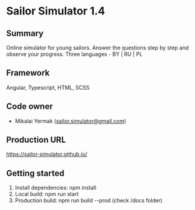 # Sailor Simulator 1.4

## Summary
Online simulator for young sailors. Answer the questions step by step and observe your progress. Three
languages - BY | RU | PL

## Framework
Angular, Typescript, HTML, SCSS

## Code owner
- Mikalai Yermak (sailor.simulator@gmail.com)

## Production URL
https://sailor-simulator.github.io/

## Getting started
1. Install dependencies: npm install
2. Local build: npm run start
3. Production build: npm run build --prod (check /docs folder)

